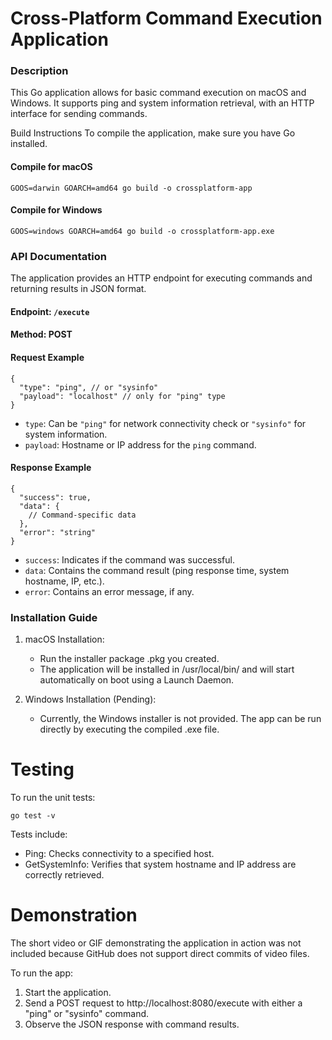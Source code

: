 # Cross-Platform Command Execution Application

### Description

This Go application allows for basic command execution on macOS and Windows. It supports ping and system information retrieval, with an HTTP interface for sending commands.

Build Instructions
To compile the application, make sure you have Go installed.

#### Compile for macOS
```
GOOS=darwin GOARCH=amd64 go build -o crossplatform-app
```
#### Compile for Windows
```
GOOS=windows GOARCH=amd64 go build -o crossplatform-app.exe
```

### API Documentation

The application provides an HTTP endpoint for executing commands and returning results in JSON format.

#### Endpoint: `/execute`
#### Method: POST
#### Request Example
````
{
  "type": "ping", // or "sysinfo"
  "payload": "localhost" // only for "ping" type
}
````

- `type`: Can be `"ping"` for network connectivity check or `"sysinfo"` for system information.
- `payload`: Hostname or IP address for the `ping` command.

#### Response Example
```
{
  "success": true,
  "data": {
    // Command-specific data
  },
  "error": "string"
}
```

- `success`: Indicates if the command was successful.
- `data`: Contains the command result (ping response time, system hostname, IP, etc.).
- `error`: Contains an error message, if any.

### Installation Guide
1. macOS Installation:

    - Run the installer package .pkg you created.
    - The application will be installed in /usr/local/bin/ and will start automatically on boot using a Launch Daemon.

2. Windows Installation (Pending):

    - Currently, the Windows installer is not provided. The app can be run directly by executing the compiled .exe file.

# Testing

To run the unit tests:
```
go test -v
```

Tests include:

- Ping: Checks connectivity to a specified host.
- GetSystemInfo: Verifies that system hostname and IP address are correctly retrieved.

# Demonstration
The short video or GIF demonstrating the application in action was not included because GitHub does not support direct commits of video files.

To run the app:

1. Start the application.
2. Send a POST request to http://localhost:8080/execute with either a "ping" or "sysinfo" command.
3. Observe the JSON response with command results.

